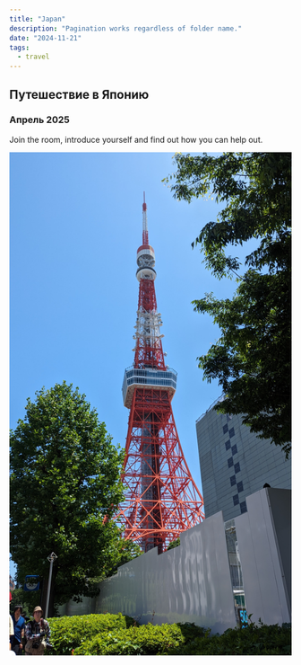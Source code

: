 ```yaml
---
title: "Japan"
description: "Pagination works regardless of folder name."
date: "2024-11-21"
tags:
  - travel
---
```


## Путешествие в Японию
### Апрель 2025

Join the room, introduce yourself and find out how you can help out.

![Tokyo Tower](./japan1.jpg)
